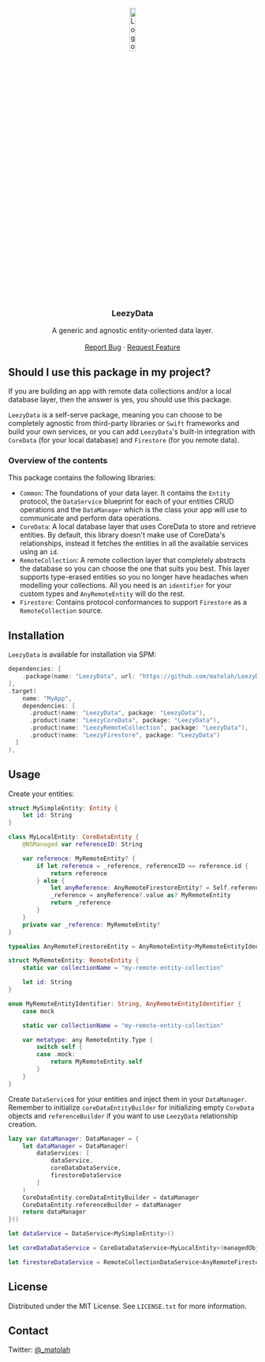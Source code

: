 <a name="readme-top"></a>

<div align="center">
    <img src="https://github.com/matolah/LeezyData/assets/26446518/bdcb3d9e-db05-44d3-bd55-4d936511a237" alt="Logo" width="15%">
  </a>

  <h3 align="center">LeezyData</h3>

  <p align="center">
    A generic and agnostic entity-oriented data layer.
    <br />
    <br />
    <a href="https://github.com/matolah/LeezyData/issues">Report Bug</a>
    ·
    <a href="https://github.com/matolah/LeezyData/issues">Request Feature</a>
  </p>
</div>

## Should I use this package in my project?

If you are building an app with remote data collections and/or a local database layer, then the answer is yes, you should use this package.

`LeezyData` is a self-serve package, meaning you can choose to be completely agnostic from third-party libraries or `Swift` frameworks and build your own services, or you can add `LeezyData`'s built-in integration with `CoreData` (for your local database) and `Firestore` (for you remote data).

### Overview of the contents

This package contains the following libraries:

* `Common`: The foundations of your data layer. It contains the `Entity` protocol, the `DataService` blueprint for each of your entities CRUD operations and the `DataManager` which is the class your app will use to communicate and perform data operations.
* `CoreData`: A local database layer that uses CoreData to store and retrieve entities. By default, this library doesn't make use of CoreData's relationships, instead it fetches the entities in all the available services using an `id`.
* `RemoteCollection`: A remote collection layer that completely abstracts the database so you can choose the one that suits you best. This layer supports type-erased entities so you no longer have headaches when modelling your collections. All you need is an `identifier` for your custom types and `AnyRemoteEntity` will do the rest.
* `Firestore`: Contains protocol conformances to support `Firestore` as a `RemoteCollection` source.


## Installation

`LeezyData` is available for installation via SPM:

```swift
dependencies: [
    .package(name: "LeezyData", url: "https://github.com/matolah/LeezyData", .upToNextMajor(from: "1.0.0")),
],
.target(
    name: "MyApp",
    dependencies: [
      .product(name: "LeezyData", package: "LeezyData"),
      .product(name: "LeezyCoreData", package: "LeezyData"),
      .product(name: "LeezyRemoteCollection", package: "LeezyData"),
      .product(name: "LeezyFirestore", package: "LeezyData")
  ]
),
```


## Usage

Create your entities:

```swift
struct MySimpleEntity: Entity {
    let id: String
}

class MyLocalEntity: CoreDataEntity {
    @NSManaged var referenceID: String

    var reference: MyRemoteEntity? {
        if let reference = _reference, referenceID == reference.id {
            return reference
        } else {
            let anyReference: AnyRemoteFirestoreEntity? = Self.referenceBuilder?.entity(with: referenceID)
            _reference = anyReference?.value as? MyRemoteEntity
            return _reference
        }
    }
    private var _reference: MyRemoteEntity?
}

typealias AnyRemoteFirestoreEntity = AnyRemoteEntity<MyRemoteEntityIdentifier>

struct MyRemoteEntity: RemoteEntity {
    static var collectionName = "my-remote-entity-collection"

    let id: String
}

enum MyRemoteEntityIdentifier: String, AnyRemoteEntityIdentifier {
    case mock

    static var collectionName = "my-remote-entity-collection"

    var metatype: any RemoteEntity.Type {
        switch self {
        case .mock:
            return MyRemoteEntity.self
        }
    }
}
```

Create `DataService`s for your entities and inject them in your `DataManager`. Remember to initialize `coreDataEntityBuilder` for initializing empty `CoreData` objects and `referenceBuilder` if you want to use `LeezyData` relationship creation.

```swift
lazy var dataManager: DataManager = {
    let dataManager = DataManager(
        dataServices: [
            dataService,
            coreDataDataService,
            firestoreDataService
        ]
    )
    CoreDataEntity.coreDataEntityBuilder = dataManager
    CoreDataEntity.referenceBuilder = dataManager
    return dataManager
}()

let dataService = DataService<MySimpleEntity>()

let coreDataDataService = CoreDataDataService<MyLocalEntity>(managedObjectContext: NSPersistentContainer(name: "my_model").viewContext)

let firestoreDataService = RemoteCollectionDataService<AnyRemoteFirestoreEntity>(database: Firestore.firestore())
```


## License

Distributed under the MIT License. See `LICENSE.txt` for more information.


## Contact

Twitter: [@_matolah](https://twitter.com/_matolah)

